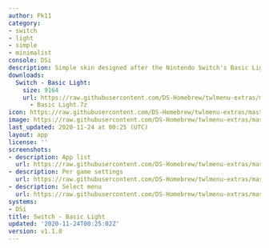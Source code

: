 ```yaml
---
author: Pk11
category:
- switch
- light
- simple
- minimalist
console: DSi
description: Simple skin designed after the Nintendo Switch's Basic Light theme
downloads:
  Switch - Basic Light:
    size: 9164
    url: https://raw.githubusercontent.com/DS-Homebrew/twlmenu-extras/master/_nds/TWiLightMenu/dsimenu/themes/Switch
      - Basic Light.7z
icon: https://raw.githubusercontent.com/DS-Homebrew/twlmenu-extras/master/_nds/TWiLightMenu/dsimenu/themes/meta/Switch%20-%20Basic%20Light/icon.png
image: https://raw.githubusercontent.com/DS-Homebrew/twlmenu-extras/master/_nds/TWiLightMenu/dsimenu/themes/meta/Switch%20-%20Basic%20Light/icon.png
last_updated: 2020-11-24 at 00:25 (UTC)
layout: app
license: ''
screenshots:
- description: App list
  url: https://raw.githubusercontent.com/DS-Homebrew/twlmenu-extras/master/_nds/TWiLightMenu/dsimenu/themes/meta/Switch%20-%20Basic%20Light/screenshots/app-list.png
- description: Per game settings
  url: https://raw.githubusercontent.com/DS-Homebrew/twlmenu-extras/master/_nds/TWiLightMenu/dsimenu/themes/meta/Switch%20-%20Basic%20Light/screenshots/per-game-settings.png
- description: Select menu
  url: https://raw.githubusercontent.com/DS-Homebrew/twlmenu-extras/master/_nds/TWiLightMenu/dsimenu/themes/meta/Switch%20-%20Basic%20Light/screenshots/select-menu.png
systems:
- DSi
title: Switch - Basic Light
updated: '2020-11-24T00:25:02Z'
version: v1.1.0
---
```

